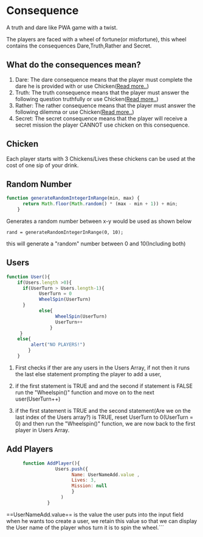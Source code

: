 # Consequence
A truth and dare like PWA game with a twist.

The players are faced with a wheel of fortune(or misfortune), this wheel contains the consequences Dare,Truth,Rather and Secret.

## What do the consequences mean?

1. Dare: The dare consequence means that the player must complete the dare he is provided with or use Chicken([Read more..](#Chicken))
2. Truth: The truth consequence means that the player must answer the following question truthfully or use Chicken([Read more..](#Chicken))
3. Rather: The rather consequence means that the player must answer the following dilemma or use Chicken([Read more..](#Chicken))
4. Secret: The secret consequence means that the player will receive a secret mission the player CANNOT use chicken on this consequence.



## Chicken<a name="Chicken"></a> 
Each player starts with 3 Chickens/Lives these chickens can be used at the cost of one sip of your drink.

## Random Number

```javascript
function generateRandomIntegerInRange(min, max) {
      return Math.floor(Math.random() * (max - min + 1)) + min;
    }
```

Generates a random number between x-y would be used as shown below 

```
rand = generateRandomIntegerInRange(0, 10);
```
this will generate a "random" number between 0 and 10(Including both)

## Users 

```javascript
function User(){
    if(Users.length >0){
      if(UserTurn > Users.length-1){
            UserTurn = 0
            WheelSpin(UserTurn)
      }
            else{
                  WheelSpin(UserTurn)
                  UserTurn++
                }
     }
    else{
         alert("NO PLAYERS!")
        }
    }
```
1. First checks if ther are any users in the Users Array, if not then it runs the last else statement prompting the player to add a user,
 
2. if the first statement is TRUE and and the second if statement is FALSE run the "Wheelspin()" function and move on to the next user(UserTurn++)

3. if the first statement is TRUE and the second statement(Are we on the last index of the Users array?) is TRUE, reset UserTurn to 0(UserTurn = 0) and        then run the "Wheelspin()" function, we are now back to the first player in Users Array.


## Add Players

```javascript
      function AddPlayer(){
                  Users.push({
                        Name: UserNameAdd.value ,
                        Lives: 3,
                        Mission: null
                        }
                    )
               }
```

==UserNameAdd.value== is the value the user puts into the input field when he wants too create a user, we retain this value so that we can display the User name of the player whos turn it is to spin the wheel.´´´
